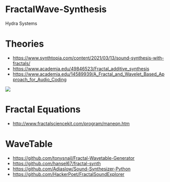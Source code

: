# FractalWave-Synthesis
Hydra Systems

# Theories
* https://www.synthtopia.com/content/2021/03/13/sound-synthesis-with-fractals/
* https://www.academia.edu/49846523/Fractal_additive_synthesis
* https://www.academia.edu/14589939/A_Fractal_and_Wavelet_Based_Approach_for_Audio_Coding

<image src="https://external-content.duckduckgo.com/iu/?u=https%3A%2F%2Flh3.googleusercontent.com%2FPWFSe9h_hpyotvvOA4FDiDIYKJBxp6xay7hKTgpeilBhHqjWTxrn5Pk0fLVKbFDa3LeVTdEt7tCkC-bt_ziHUTFfZaMHS-P8KImDchw76DKEkcRfpkXxhf03iHHqWjHUXvo&f=1&nofb=1"></image>
# Fractal Equations
* http://www.fractalsciencekit.com/program/maneqn.htm


# WaveTable
* https://github.com/tonysnail/Fractal-Wavetable-Generator
* https://github.com/hansel67/fractal-synth
* https://github.com/Adiaslow/Sound-Synthesizer-Python
* https://github.com/HackerPoet/FractalSoundExplorer
